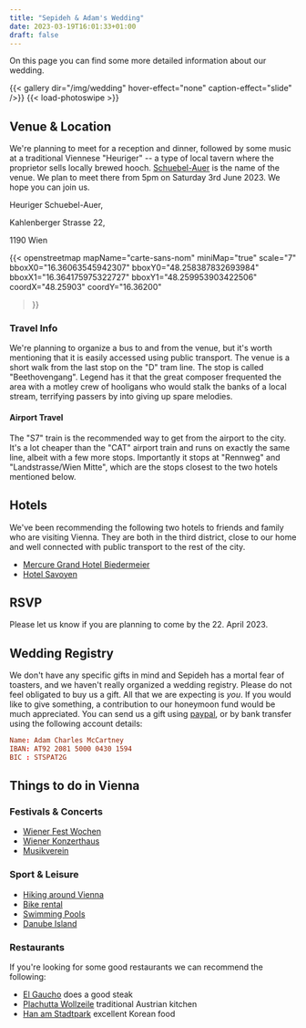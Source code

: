 ```yaml
---
title: "Sepideh & Adam's Wedding"
date: 2023-03-19T16:01:33+01:00
draft: false
---
```


On this page you can find some more detailed information about our wedding.

{{< gallery dir="/img/wedding" hover-effect="none"  caption-effect="slide" />}} {{< load-photoswipe >}}

## Venue & Location

We're planning to meet for a reception and dinner, followed by some music at a
traditional Viennese "Heuriger" -- a type of local tavern where the proprietor
sells locally brewed hooch. [Schuebel-Auer](https://www.schuebel-auer.at/) is the
name of the venue. We plan to meet there from 5pm on Saturday 3rd June 2023. We
hope you can join us.


Heuriger Schuebel-Auer,

Kahlenberger Strasse 22,

1190 Wien

{{< openstreetmap mapName="carte-sans-nom" miniMap="true" scale="7" 
    bboxX0="16.36063545942307"
    bboxY0="48.258387832693984"
    bboxX1="16.364175975322727"
    bboxY1="48.259953903422506"
    coordX="48.25903" 
    coordY="16.36200"
>}}

### Travel Info 

We're planning to organize a bus to and from the venue, but it's worth
mentioning that it is easily accessed using public transport. The venue is 
a short walk from the last stop on the "D" tram line. The stop is called "Beethovengang". 
Legend has it that the great composer frequented the area with a motley crew of hooligans 
who would stalk the banks of a local stream, terrifying passers by into giving up spare melodies.

#### Airport Travel 

The "S7" train is the recommended way to get from the airport to the city. It's
a lot cheaper than the "CAT" airport train and runs on exactly the same line,
albeit with a few more stops. Importantly it stops at "Rennweg" and
"Landstrasse/Wien Mitte", which are the stops closest to the two hotels
mentioned below.

## Hotels

We've been recommending the following two hotels to friends and family who are
visiting Vienna. They are both in the third district, close to our home and 
well connected with public transport to the rest of the city.

+ [Mercure Grand Hotel Biedermeier](https://mercure-grand-hotel-biedermeier-wien.meinhotel.top/en/)
+ [Hotel Savoyen](https://www.austria-trend.at/en/hotels/savoyen)

## RSVP

Please let us know if you are planning to come by the 22. April 2023.

## Wedding Registry

We don't have any specific gifts in mind and Sepideh has a mortal fear of
toasters, and we haven't really organized a wedding registry. Please do not feel
obligated to buy us a gift. All that we are expecting is _you_. If you would like
to give something, a contribution to our honeymoon fund would be much
appreciated. You can send us a gift using [paypal](https://paypal.me/amccartn?country.x=IE&locale.x=en_US), 
or by bank transfer using the following account details: 

```conf
Name: Adam Charles McCartney
IBAN: AT92 2081 5000 0430 1594 
BIC : STSPAT2G
```

## Things to do in Vienna

### Festivals & Concerts

+ [Wiener Fest Wochen](https://www.festwochen.at/en/home)
+ [Wiener Konzerthaus](https://konzerthaus.at/language/en-US/StartPages/WienerKonzerthaus2023-03-17)
+ [Musikverein](https://www.musikverein.at/)

### Sport & Leisure 

+ [Hiking around Vienna](https://www.wien.gv.at/english/leisure/hiking/index.html)
+ [Bike rental](https://www.wien.gv.at/english/transportation-urbanplanning/cycling/citybike.html)
+ [Swimming Pools](https://www.wien.gv.at/english/leisure/bath/)
+ [Danube Island](https://www.wien.gv.at/english/environment/waterbodies/danube-island/index.html)

### Restaurants 

If you're looking for some good restaurants we can recommend the following: 

+ [El Gaucho](https://www.elgaucho.at/wien-rochusmarkt/) does a good steak
+ [Plachutta Wollzeile](https://www.plachutta-wollzeile.at/) traditional
  Austrian kitchen 
+ [Han am Stadtpark](https://han-wien.at/) excellent Korean food



